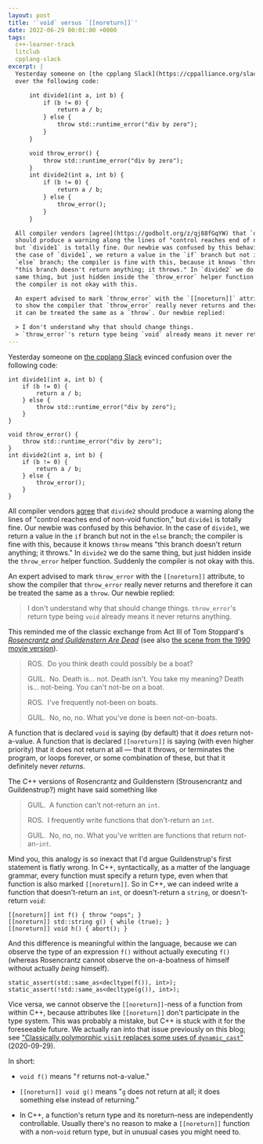 ```yaml
---
layout: post
title: '`void` versus `[[noreturn]]`'
date: 2022-06-29 00:01:00 +0000
tags:
  c++-learner-track
  litclub
  cpplang-slack
excerpt: |
  Yesterday someone on [the cpplang Slack](https://cppalliance.org/slack/) evinced confusion
  over the following code:

      int divide1(int a, int b) {
          if (b != 0) {
              return a / b;
          } else {
              throw std::runtime_error("div by zero");
          }
      }

      void throw_error() {
          throw std::runtime_error("div by zero");
      }
      int divide2(int a, int b) {
          if (b != 0) {
              return a / b;
          } else {
              throw_error();
          }
      }

  All compiler vendors [agree](https://godbolt.org/z/qj88fGqYW) that `divide2`
  should produce a warning along the lines of "control reaches end of non-void function,"
  but `divide1` is totally fine. Our newbie was confused by this behavior. In
  the case of `divide1`, we return a value in the `if` branch but not in the
  `else` branch; the compiler is fine with this, because it knows `throw` means
  "this branch doesn't return anything; it throws." In `divide2` we do the
  same thing, but just hidden inside the `throw_error` helper function. Suddenly
  the compiler is not okay with this.

  An expert advised to mark `throw_error` with the `[[noreturn]]` attribute,
  to show the compiler that `throw_error` really never returns and therefore
  it can be treated the same as a `throw`. Our newbie replied:

  > I don't understand why that should change things.
  > `throw_error`'s return type being `void` already means it never returns anything.
---
```


Yesterday someone on [the cpplang Slack](https://cppalliance.org/slack/) evinced confusion
over the following code:

    int divide1(int a, int b) {
        if (b != 0) {
            return a / b;
        } else {
            throw std::runtime_error("div by zero");
        }
    }

    void throw_error() {
        throw std::runtime_error("div by zero");
    }
    int divide2(int a, int b) {
        if (b != 0) {
            return a / b;
        } else {
            throw_error();
        }
    }

All compiler vendors [agree](https://godbolt.org/z/qj88fGqYW) that `divide2`
should produce a warning along the lines of "control reaches end of non-void function,"
but `divide1` is totally fine. Our newbie was confused by this behavior. In
the case of `divide1`, we return a value in the `if` branch but not in the
`else` branch; the compiler is fine with this, because it knows `throw` means
"this branch doesn't return anything; it throws." In `divide2` we do the
same thing, but just hidden inside the `throw_error` helper function. Suddenly
the compiler is not okay with this.

An expert advised to mark `throw_error` with the `[[noreturn]]` attribute,
to show the compiler that `throw_error` really never returns and therefore
it can be treated the same as a `throw`. Our newbie replied:

> I don't understand why that should change things.
> `throw_error`'s return type being `void` already means it never returns anything.

This reminded me of the classic exchange from Act III of Tom Stoppard's
[_Rosencrantz and Guildenstern Are Dead_](https://archive.org/details/rosencrantzguild0000stop_p9t9/page/79/mode/1up)
(see also [the scene from the 1990 movie version](https://www.youtube.com/watch?v=SEZvh5rVnPo&t=70s)).

> ROS.&nbsp; Do you think death could possibly be a boat?
>
> GUIL.&nbsp; No. Death is... not. Death isn't. You take my meaning?
> Death is... not-being. You can't not-be on a boat.
>
> ROS.&nbsp; I've frequently not-been on boats.
>
> GUIL.&nbsp; No, no, no. What you've done is been not-on-boats.

A function that is declared `void` is saying (by default) that it _does_ return
not-a-value. A function that is declared `[[noreturn]]` is saying (with even higher priority)
that it does not return at all — that it throws, or terminates the program, or
loops forever, or some combination of these, but that it definitely never _returns_.

The C++ versions of Rosencrantz and Guildenstern (Strousencrantz and Guildenstrup?)
might have said something like

> GUIL.&nbsp; A function can't not-return an `int`.
>
> ROS.&nbsp; I frequently write functions that don't-return an `int`.
>
> GUIL.&nbsp; No, no, no. What you've written are functions that return not-an-`int`.

Mind you, this analogy is so inexact that I'd argue Guildenstrup's first statement is flatly wrong.
In C++, syntactically, as a matter of the language grammar, every function must specify a return type,
even when that function is also marked `[[noreturn]]`. So in C++, we can indeed write a function
that doesn't-return an `int`, or doesn't-return a `string`, or doesn't-return `void`:

    [[noreturn]] int f() { throw "oops"; }
    [[noreturn]] std::string g() { while (true); }
    [[noreturn]] void h() { abort(); }

And this difference is meaningful within the language, because we can observe the type of
an expression `f()` without actually executing `f()` (whereas Rosencrantz
cannot observe the on-a-boatness of himself without actually _being_ himself).

    static_assert(std::same_as<decltype(f()), int>);
    static_assert(!std::same_as<decltype(g()), int>);

Vice versa, we cannot observe the `[[noreturn]]`-ness of a function from within C++,
because attributes like `[[noreturn]]` don't participate in the type system. This was
probably a mistake, but C++ is stuck with it for the foreseeable future.
We actually ran into that issue previously on this blog; see
["Classically polymorphic `visit` replaces some uses of `dynamic_cast`"](/blog/2020/09/29/oop-visit/) (2020-09-29).

In short:

- `void f()` means "`f` returns not-a-value."

- `[[noreturn]] void g()` means "`g` does not return at all; it does something else instead of returning."

- In C++, a function's return type and its noreturn-ness are independently controllable.
    Usually there's no reason to make a `[[noreturn]]` function with a non-`void` return type,
    but in unusual cases you might need to.
